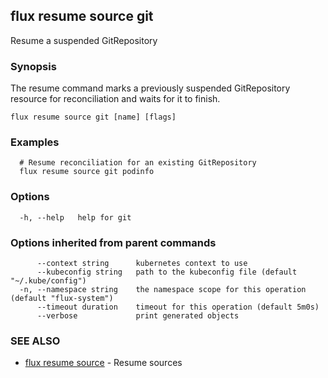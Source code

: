 ## flux resume source git

Resume a suspended GitRepository

### Synopsis

The resume command marks a previously suspended GitRepository resource for reconciliation and waits for it to finish.

```
flux resume source git [name] [flags]
```

### Examples

```
  # Resume reconciliation for an existing GitRepository
  flux resume source git podinfo

```

### Options

```
  -h, --help   help for git
```

### Options inherited from parent commands

```
      --context string      kubernetes context to use
      --kubeconfig string   path to the kubeconfig file (default "~/.kube/config")
  -n, --namespace string    the namespace scope for this operation (default "flux-system")
      --timeout duration    timeout for this operation (default 5m0s)
      --verbose             print generated objects
```

### SEE ALSO

* [flux resume source](flux_resume_source.md)	 - Resume sources

